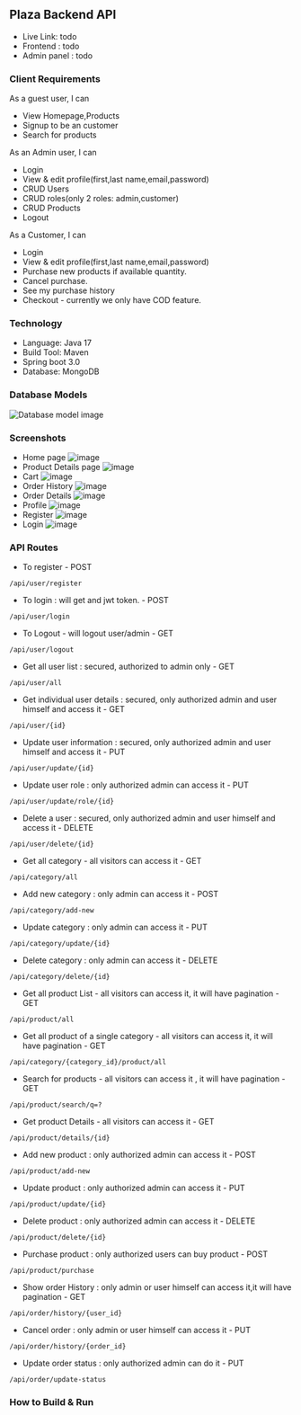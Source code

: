 ## Plaza Backend API
* Live Link: todo
* Frontend : todo
* Admin panel : todo

### Client Requirements

As a guest user, I can

* View Homepage,Products
* Signup to be an customer
* Search for products

As an Admin user, I can

* Login
* View & edit profile(first,last name,email,password)
* CRUD Users
* CRUD roles(only 2 roles: admin,customer)
* CRUD Products
* Logout

As a Customer, I can

* Login
* View & edit profile(first,last name,email,password)
* Purchase new products if available quantity.
* Cancel purchase.
* See my purchase history
* Checkout - currently we only have COD feature.

### Technology

* Language: Java 17
* Build Tool: Maven
* Spring boot 3.0
* Database: MongoDB

### Database Models
![Database model image](https://drive.google.com/uc?export=view&id=16ElTOrp36ehHE0indfRuSdFUP0UHe90t)

### Screenshots
* Home page
![image](https://drive.google.com/uc?export=view&id=1e746_8xASRpl4hcH56PQW-b4yODdvYNx)
* Product Details page
![image](https://drive.google.com/uc?export=view&id=1Pt0ChzYn6h_w5PGTerMhDLBX2hLfU2_z)
* Cart
![image](https://drive.google.com/uc?export=view&id=1GsInLjFN7V_HgAL_uVZRvhome1YvMdSf)
* Order History
![image](https://drive.google.com/uc?export=view&id=1FbCOOoisjFSjS_tdKUFm66PS30S2AUeD)
* Order Details
![image](https://drive.google.com/uc?export=view&id=1jNlv49Q4nXshQFXtxfIi39kn0pCpyjX6)
* Profile
![image](https://drive.google.com/uc?export=view&id=1vrYWtNp9M_fUnwyI3ZYvL1uzYodXqfgl)
* Register
![image](https://drive.google.com/uc?export=view&id=1rfM9XqQkidqiC2F8wlsDIcG4D_MxJxq0)
* Login
![image](https://drive.google.com/uc?export=view&id=1v-nD-FlNmisglmWsfC1RWNnpu0YKYPBl)


### API Routes
* To register - POST
```text
/api/user/register
```

* To login : will get and jwt token. - POST
```text
/api/user/login
```

* To Logout - will logout user/admin - GET
```text
/api/user/logout
```

* Get all user list : secured, authorized to admin only - GET
```text
/api/user/all
```

* Get individual user details : secured, only authorized admin and user himself and access it - GET
```text
/api/user/{id}
```

* Update user information : secured, only authorized admin and user himself and access it - PUT
```text
/api/user/update/{id}
```

* Update user role : only authorized admin can access it - PUT
```text
/api/user/update/role/{id}
```

* Delete a user : secured, only authorized admin and user himself and access it - DELETE
```text
/api/user/delete/{id}
```

* Get all category - all visitors can access it - GET
```text
/api/category/all
```

* Add new category : only admin can access it - POST
```text
/api/category/add-new
```

* Update category : only admin can access it - PUT
```text
/api/category/update/{id}
```

* Delete category : only admin can access it - DELETE
```text
/api/category/delete/{id}
```

* Get all product List - all visitors can access it, it will have pagination - GET
```text
/api/product/all
```

* Get all product of a single category - all visitors can access it, it will have pagination - GET
```text
/api/category/{category_id}/product/all
```

* Search for products - all visitors can access it , it will have pagination - GET
```text
/api/product/search/q=?
```

* Get product Details - all visitors can access it - GET
```text
/api/product/details/{id}
```

* Add new product : only authorized admin can access it - POST
```text
/api/product/add-new
```

* Update product : only authorized admin can access it - PUT
```text
/api/product/update/{id}
```

* Delete product : only authorized admin can access it - DELETE
```text
/api/product/delete/{id}
```

* Purchase product : only authorized users can buy product - POST
```text
/api/product/purchase
```

* Show order History : only admin or user himself can access it,it will have pagination - GET
```text
/api/order/history/{user_id}
```

* Cancel order : only admin or user himself can access it - PUT
```text
/api/order/history/{order_id}
```

* Update order status : only authorized admin can do it - PUT
```text
/api/order/update-status
```



### How to Build & Run
